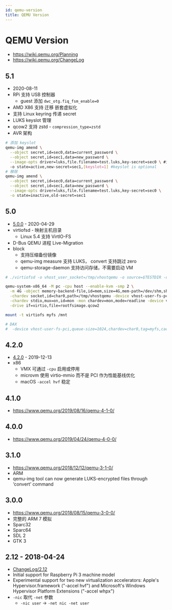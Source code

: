 ```yaml
---
id: qemu-version
title: QEMU Version
---
```


# QEMU Version
* https://wiki.qemu.org/Planning
* https://wiki.qemu.org/ChangeLog

## 5.1
* 2020-08-11
* RPi 支持 USB 控制器
  * guest 添加 `dwc_otg.fiq_fsm_enable=0`
* AMD X86 支持 迁移 嵌套虚拟化
* 支持 Linux keyring 传递 secret
* LUKS keyslot 管理
* qcow2 支持 zstd - `compression_type=zstd`
* AVR 架构

```bash
# 添加 keyslot
qemu-img amend \
  --object secret,id=sec0,data=current_password \
  --object secret,id=sec1,data=new_password \
  --image-opts driver=luks,file.filename=test.luks,key-secret=sec0 \ #image has to be opened with --image-opts to pass current secret
  -o state=active,new-secret=sec1,[keyslot=1] #keyslot is optional
# 移除
qemu-img amend \
  --object secret,id=sec0,data=current_password \
  --object secret,id=sec1,data=new_password \
  --image-opts driver=luks,file.filename=test.luks,key-secret=sec0 \
  -o state=inactive,old-secret=sec1 
```

## 5.0
* [5.0.0](https://www.qemu.org/2020/04/29/qemu-5-0-0/) - 2020-04-29
* virtiofsd - 映射主机目录
  * Linux 5.4 支持 VirtIO-FS 
* D-Bus QEMU 进程 Live-Migration
* block
  * 支持压缩备份镜像
  * qemu-img measure 支持 LUKS， convert 支持跳过 zero
  * qemu-storage-daemon 支持访问存储，不需要启动 VM

```bash
# ./virtiofsd -o vhost_user_socket=/tmp/vhostqemu -o source=$TESTDIR -o cache=always

qemu-system-x86_64 -M pc -cpu host --enable-kvm -smp 2 \
  -m 4G -object memory-backend-file,id=mem,size=4G,mem-path=/dev/shm,share=on -numa node,memdev=mem \
  -chardev socket,id=char0,path=/tmp/vhostqemu -device vhost-user-fs-pci,queue-size=1024,chardev=char0,tag=myfs \
  -chardev stdio,mux=on,id=mon -mon chardev=mon,mode=readline -device virtio-serial-pci -device virtconsole,chardev=mon -vga none -display none \
  -drive if=virtio,file=rootfsimage.qcow2

mount -t virtiofs myfs /mnt

# DAX
#  -device vhost-user-fs-pci,queue-size=1024,chardev=char0,tag=myfs,cache-size=2G
```

## 4.2.0
* [4.2.0](https://www.qemu.org/2019/12/13/qemu-4-2-0/) - 2019-12-13
* x86
  * VMX 可通过 `-cpu` 启用或停用
  * microvm 使用 virtio-mmio 而不是 PCI 作为性能基线优化
  * macOS `-accel hvf` 稳定

## 4.1.0
* https://www.qemu.org/2019/08/16/qemu-4-1-0/

## 4.0.0
* https://www.qemu.org/2019/04/24/qemu-4-0-0/


## 3.1.0
* https://www.qemu.org/2018/12/12/qemu-3-1-0/
* ARM
* qemu-img tool can now generate LUKS-encrypted files through ‘convert’ command

## 3.0.0
* https://www.qemu.org/2018/08/15/qemu-3-0-0/
* 完整的 ARM 7 模拟
* Sparc32
* Sparc64
* SDL 2
* GTK 3


## 2.12 - 2018-04-24
* [ChangeLog/2.12](https://wiki.qemu.org/ChangeLog/2.12)
* Initial support for Raspberry Pi 3 machine model
* Experimental support for two new virtualization accelerators: Apple's Hypervisor.framework ("-accel hvf") and Microsoft's Windows Hypervisor Platform Extensions ("-accel whpx")
* `-nic` 取代 `-net` 参数
  * `-nic user` -> `-net nic -net user`
